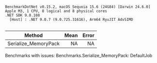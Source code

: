 ```

BenchmarkDotNet v0.15.2, macOS Sequoia 15.6 (24G84) [Darwin 24.6.0]
Apple M3, 1 CPU, 8 logical and 8 physical cores
.NET SDK 9.0.108
  [Host] : .NET 9.0.7 (9.0.725.31616), Arm64 RyuJIT AdvSIMD


```
| Method               | Mean | Error |
|--------------------- |-----:|------:|
| Serialize_MemoryPack |   NA |    NA |

Benchmarks with issues:
  Benchmarks.Serialize_MemoryPack: DefaultJob
